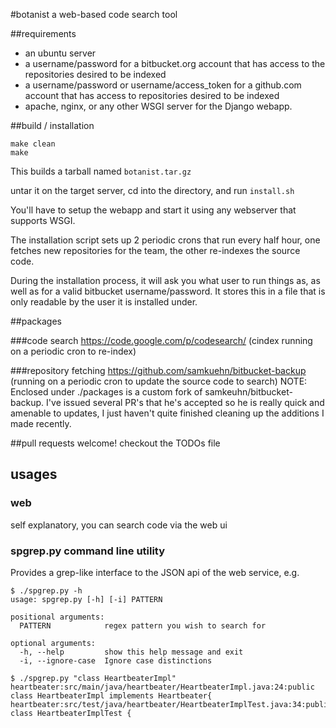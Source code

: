 #botanist
a web-based code search tool

##requirements

* an ubuntu server
* a username/password for a bitbucket.org account that has access to the repositories desired to be indexed
* a username/password or username/access_token for a github.com account that has access to repositories desired to be indexed
* apache, nginx, or any other WSGI server for the Django webapp.

##build / installation

```
make clean
make
```
This builds a tarball named `botanist.tar.gz`

untar it on the target server, cd into the directory, and run `install.sh`

You'll have to setup the webapp and start it using any webserver that supports WSGI.

The installation script sets up 2 periodic crons that run every half hour, one fetches new repositories for the team, the other re-indexes the source code.

During the installation process, it will ask you what user to run things
as, as well as for a valid bitbucket username/password. It stores this
in a file that is only readable by the user it is installed under.

##packages

###code search
https://code.google.com/p/codesearch/
(cindex running on a periodic cron to re-index)

###repository fetching
https://github.com/samkuehn/bitbucket-backup
(running on a periodic cron to update the source code to search)
NOTE: Enclosed under ./packages is a custom fork of
samkeuhn/bitbucket-backup. I've issued several PR's that he's accepted
so he is really quick and amenable to updates, I just haven't quite
finished cleaning up the additions I made recently.

##pull requests welcome! checkout the TODOs file

## usages
### web
self explanatory, you can search code via the web ui
### spgrep.py command line utility
Provides a grep-like interface to the JSON api of the web service, e.g.

```
$ ./spgrep.py -h
usage: spgrep.py [-h] [-i] PATTERN

positional arguments:
  PATTERN            regex pattern you wish to search for

optional arguments:
  -h, --help         show this help message and exit
  -i, --ignore-case  Ignore case distinctions
```

```
$ ./spgrep.py "class HeartbeaterImpl"
heartbeater:src/main/java/heartbeater/HeartbeaterImpl.java:24:public class HeartbeaterImpl implements Heartbeater{
heartbeater:src/test/java/heartbeater/HeartbeaterImplTest.java:34:public class HeartbeaterImplTest {
```
